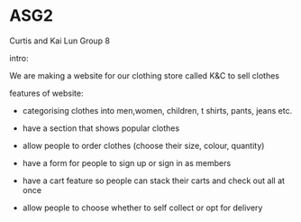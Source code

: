 # ASG2
Curtis and Kai Lun Group 8

intro:

We are making a website for our clothing store called K&C to sell clothes

features of website:

- categorising clothes into men,women, children, t shirts, pants, jeans etc.

- have a section that shows popular clothes

- allow people to order clothes (choose their size, colour, quantity)

- have a form for people to sign up or sign in as members

- have a cart feature so people can stack their carts and check out all at once

- allow people to choose whether to self collect or opt for delivery